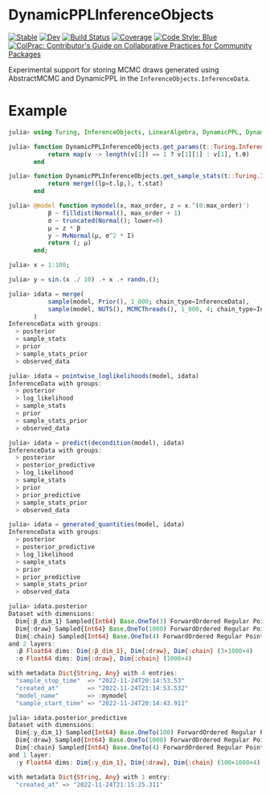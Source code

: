 # DynamicPPLInferenceObjects

[![Stable](https://img.shields.io/badge/docs-stable-blue.svg)](https://sethaxen.github.io/DynamicPPLInferenceObjects.jl/stable/)
[![Dev](https://img.shields.io/badge/docs-dev-blue.svg)](https://sethaxen.github.io/DynamicPPLInferenceObjects.jl/dev/)
[![Build Status](https://github.com/sethaxen/DynamicPPLInferenceObjects.jl/actions/workflows/CI.yml/badge.svg?branch=main)](https://github.com/sethaxen/DynamicPPLInferenceObjects.jl/actions/workflows/CI.yml?query=branch%3Amain)
[![Coverage](https://codecov.io/gh/sethaxen/DynamicPPLInferenceObjects.jl/branch/main/graph/badge.svg)](https://codecov.io/gh/sethaxen/DynamicPPLInferenceObjects.jl)
[![Code Style: Blue](https://img.shields.io/badge/code%20style-blue-4495d1.svg)](https://github.com/invenia/BlueStyle)
[![ColPrac: Contributor's Guide on Collaborative Practices for Community Packages](https://img.shields.io/badge/ColPrac-Contributor's%20Guide-blueviolet)](https://github.com/SciML/ColPrac)

Experimental support for storing MCMC draws generated using AbstractMCMC and DynamicPPL in the `InferenceObjects.InferenceData`.

# Example

```julia
julia> using Turing, InferenceObjects, LinearAlgebra, DynamicPPL, DynamicPPLInferenceObjects

julia> function DynamicPPLInferenceObjects.get_params(t::Turing.Inference.HMCTransition)
           return map(v -> length(v[1]) == 1 ? v[1][1] : v[1], t.θ)
       end

julia> function DynamicPPLInferenceObjects.get_sample_stats(t::Turing.Inference.HMCTransition)
           return merge((lp=t.lp,), t.stat)
       end

julia> @model function mymodel(x, max_order, z = x.^(0:max_order)')
           β ~ filldist(Normal(), max_order + 1)
           σ ~ truncated(Normal(); lower=0)
           μ = z * β
           y ~ MvNormal(μ, σ^2 * I)
           return (; μ)
       end;

julia> x = 1:100;

julia> y = sin.(x ./ 10) .+ x .+ randn.();

julia> idata = merge(
           sample(model, Prior(), 1_000; chain_type=InferenceData),
           sample(model, NUTS(), MCMCThreads(), 1_000, 4; chain_type=InferenceData),
       )
InferenceData with groups:
  > posterior
  > sample_stats
  > prior
  > sample_stats_prior
  > observed_data

julia> idata = pointwise_loglikelihoods(model, idata)
InferenceData with groups:
  > posterior
  > log_likelihood
  > sample_stats
  > prior
  > sample_stats_prior
  > observed_data

julia> idata = predict(decondition(model), idata)
InferenceData with groups:
  > posterior
  > posterior_predictive
  > log_likelihood
  > sample_stats
  > prior
  > prior_predictive
  > sample_stats_prior
  > observed_data

julia> idata = generated_quantities(model, idata)
InferenceData with groups:
  > posterior
  > posterior_predictive
  > log_likelihood
  > sample_stats
  > prior
  > prior_predictive
  > sample_stats_prior
  > observed_data

julia> idata.posterior
Dataset with dimensions: 
  Dim{:β_dim_1} Sampled{Int64} Base.OneTo(3) ForwardOrdered Regular Points,
  Dim{:draw} Sampled{Int64} Base.OneTo(1000) ForwardOrdered Regular Points,
  Dim{:chain} Sampled{Int64} Base.OneTo(4) ForwardOrdered Regular Points
and 2 layers:
  :β Float64 dims: Dim{:β_dim_1}, Dim{:draw}, Dim{:chain} (3×1000×4)
  :σ Float64 dims: Dim{:draw}, Dim{:chain} (1000×4)

with metadata Dict{String, Any} with 4 entries:
  "sample_stop_time"  => "2022-11-24T20:14:53.53"
  "created_at"        => "2022-11-24T21:14:53.532"
  "model_name"        => :mymodel
  "sample_start_time" => "2022-11-24T20:14:43.911"

julia> idata.posterior_predictive
Dataset with dimensions: 
  Dim{:y_dim_1} Sampled{Int64} Base.OneTo(100) ForwardOrdered Regular Points,
  Dim{:draw} Sampled{Int64} Base.OneTo(1000) ForwardOrdered Regular Points,
  Dim{:chain} Sampled{Int64} Base.OneTo(4) ForwardOrdered Regular Points
and 1 layer:
  :y Float64 dims: Dim{:y_dim_1}, Dim{:draw}, Dim{:chain} (100×1000×4)

with metadata Dict{String, Any} with 1 entry:
  "created_at" => "2022-11-24T21:15:25.311"
```

